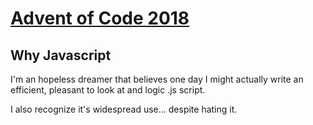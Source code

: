 # [Advent of Code 2018](https://adventofcode.com/2018)

## Why Javascript

I'm an hopeless dreamer that believes one day I might actually write an efficient, pleasant to look at and logic 
.js script.

I also recognize it's widespread use... despite hating it.
